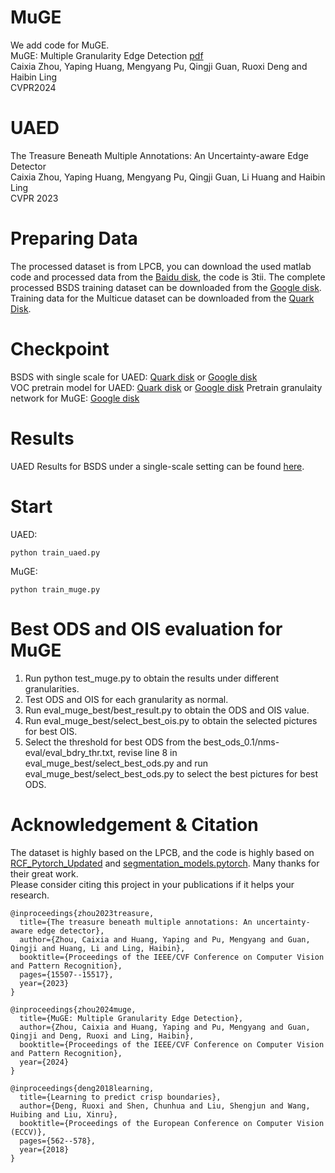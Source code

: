 # MuGE
We add code for MuGE.  
MuGE: Multiple Granularity Edge Detection [pdf](https://www3.cs.stonybrook.edu/~hling/publication/MuGE.pdf)  
Caixia Zhou, Yaping Huang, Mengyang Pu, Qingji Guan, Ruoxi Deng and Haibin Ling  
CVPR2024

# UAED
The Treasure Beneath Multiple Annotations: An Uncertainty-aware Edge Detector  
Caixia Zhou, Yaping Huang, Mengyang Pu, Qingji Guan, Li Huang and Haibin Ling  
CVPR 2023

# Preparing Data
The processed dataset is from LPCB, you can download the used matlab code and processed data from the [Baidu disk](https://pan.baidu.com/s/1F2nAYKsmNxTCI6dmAOGQqg), the code is 3tii.
The complete processed BSDS training dataset can be downloaded from the [Google disk](https://drive.google.com/file/d/1iB2aUKTjDK0URbvUXbXBKBYAROftRKwX/view?usp=sharing).
Training data for the Multicue dataset can be downloaded from the [Quark Disk](https://pan.quark.cn/s/d87cad9abe2e).

# Checkpoint 
BSDS with single scale for UAED: [Quark disk](https://pan.quark.cn/s/9e65e82b3d40) or  [Google disk](https://drive.google.com/file/d/1nv2_TZRyiQh5oU9TnGMzu313OrspD2l5/view?usp=sharing)  
VOC pretrain model for UAED: [Quark disk](https://pan.quark.cn/s/7bfb4fd56242) or [Google disk](https://drive.google.com/file/d/1cfmErOAUgbvMH_MMFsxhc7f_qxxoy01x/view?usp=sharing) 
Pretrain granulaity network for MuGE:  [Google disk](https://drive.google.com/file/d/1DBLZvPwI-Z6N70pG8y3-TKWmlUdRjulR/view?usp=drive_link) 
# Results
UAED Results for BSDS under a single-scale setting can be found [here](https://pan.quark.cn/s/840cd0690997).
# Start
UAED: 
```
python train_uaed.py
```
MuGE:
```
python train_muge.py
```
# Best ODS and OIS evaluation for MuGE
1. Run python test_muge.py to obtain the results under different granularities. 
2. Test ODS and OIS for each granularity as normal. 
3. Run eval_muge_best/best_result.py to obtain the ODS and OIS value. 
4. Run eval_muge_best/select_best_ois.py to obtain the selected pictures for best OIS. 
5. Select the threshold for best ODS from the best_ods_0.1/nms-eval/eval_bdry_thr.txt, revise line 8 in eval_muge_best/select_best_ods.py and run eval_muge_best/select_best_ods.py to select the best pictures for best ODS. 
# Acknowledgement & Citation
The dataset is highly based on the LPCB, and the code is highly based on [RCF_Pytorch_Updated](https://github.com/balajiselvaraj1601/RCF_Pytorch_Updated) and [
segmentation_models.pytorch](https://github.com/qubvel/segmentation_models.pytorch). Many thanks for their great work.  
Please consider citing this project in your publications if it helps your research.
```
@inproceedings{zhou2023treasure,
  title={The treasure beneath multiple annotations: An uncertainty-aware edge detector},
  author={Zhou, Caixia and Huang, Yaping and Pu, Mengyang and Guan, Qingji and Huang, Li and Ling, Haibin},
  booktitle={Proceedings of the IEEE/CVF Conference on Computer Vision and Pattern Recognition},
  pages={15507--15517},
  year={2023}
}
```
```
@inproceedings{zhou2024muge,
  title={MuGE: Multiple Granularity Edge Detection},
  author={Zhou, Caixia and Huang, Yaping and Pu, Mengyang and Guan, Qingji and Deng, Ruoxi and Ling, Haibin},
  booktitle={Proceedings of the IEEE/CVF Conference on Computer Vision and Pattern Recognition},
  year={2024}
}
```
```
@inproceedings{deng2018learning,
  title={Learning to predict crisp boundaries},
  author={Deng, Ruoxi and Shen, Chunhua and Liu, Shengjun and Wang, Huibing and Liu, Xinru},
  booktitle={Proceedings of the European Conference on Computer Vision (ECCV)},
  pages={562--578},
  year={2018}
}
```

